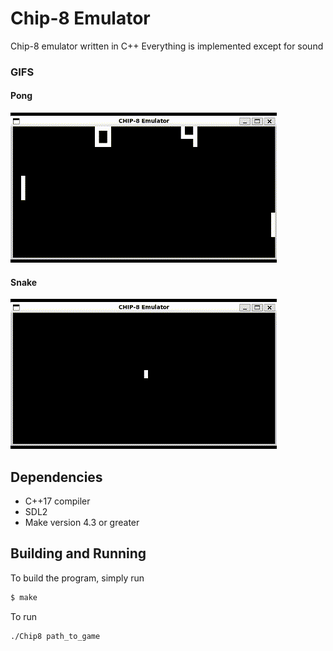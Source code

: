 # Chip-8 Emulator
Chip-8 emulator written in C++
Everything is implemented except for sound

### GIFS

#### Pong 
![Pong GIF](https://github.com/steam02142/chip8-Emulator/blob/main/pictures/Pong.gif)

#### Snake
![Snake GIF](https://github.com/steam02142/chip8-Emulator/blob/main/pictures/Snake.gif)

## Dependencies
- C++17 compiler
- SDL2
- Make version 4.3 or greater

## Building and Running
To build the program, simply run
```bash
$ make
```

To run 
```
./Chip8 path_to_game
```
